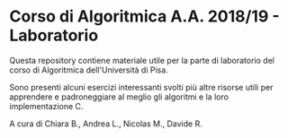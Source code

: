 # Corso di Algoritmica A.A. 2018/19 - Laboratorio
Questa repository contiene materiale utile per la parte di laboratorio del corso di Algoritmica dell'Università di Pisa.

Sono presenti alcuni esercizi interessanti svolti più altre risorse utili per apprendere e padroneggiare al meglio gli algoritmi e la loro implementazione C.



A cura di Chiara B., Andrea L., Nicolas M., Davide R.

